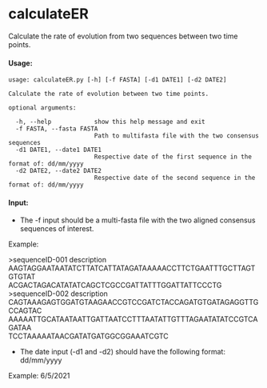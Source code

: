 # calculateER
Calculate the rate of evolution from two sequences between two time points.

#### Usage:
```
usage: calculateER.py [-h] [-f FASTA] [-d1 DATE1] [-d2 DATE2]

Calculate the rate of evolution between two time points.

optional arguments:

  -h, --help            show this help message and exit
  -f FASTA, --fasta FASTA
                        Path to multifasta file with the two consensus sequences
  -d1 DATE1, --date1 DATE1
                        Respective date of the first sequence in the format of: dd/mm/yyyy
  -d2 DATE2, --date2 DATE2
                        Respective date of the second sequence in the format of: dd/mm/yyyy
```

#### Input:

* The -f input should be a multi-fasta file with the two aligned consensus sequences of interest. 

Example:

\>sequenceID-001 description \
AAGTAGGAATAATATCTTATCATTATAGATAAAAACCTTCTGAATTTGCTTAGTGTGTAT \
ACGACTAGACATATATCAGCTCGCCGATTATTTGGATTATTCCCTG \
\>sequenceID-002 description \
CAGTAAAGAGTGGATGTAAGAACCGTCCGATCTACCAGATGTGATAGAGGTTGCCAGTAC \
AAAAATTGCATAATAATTGATTAATCCTTTAATATTGTTTAGAATATATCCGTCAGATAA \
TCCTAAAAATAACGATATGATGGCGGAAATCGTC

* The date input (-d1 and -d2) should have the following format:
dd/mm/yyyy

Example:
6/5/2021
